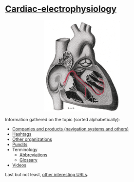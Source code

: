 # [Cardiac-electrophysiology](https://en.wikipedia.org/wiki/Cardiac_electrophysiology)

<p align="center">
  <img src="Gray501.png?raw=true" width="250" height="302"  alt="Gray plate 501 from the Wikipedia"/>
</p>

Information gathered on the topic (sorted alphabetically):

- [Companies and products (navigation systems and others)](companies-and-products.md)
- [Hashtags](hashtags.md)
- [Other organizations](other-organizations.md)
- [Pundits](pundits.md)
- Terminology
  - [Abbreviations](abbreviations.md)
  - [Glossary](glossary.md)
- [Videos](videos.md)

Last but not least, [other interesting URLs](other-URLs.md).
